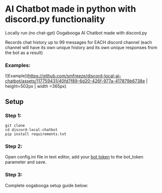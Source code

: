 # AI Chatbot made in python with discord.py functionality
Locally run (no chat-gpt) Oogabooga AI Chatbot made with discord.py

Records chat history up to 99 messages for EACH discord channel (each channel will have its own unique history and its own unique responses from the bot as a result)

### Examples:

![Example](https://github.com/smfreeze/discord-local-ai-chatbot/assets/117759431/40fd7f89-6d20-426f-977a-417879b6738e | height=502px | width =365px)


## Setup
### Step 1:
```
git clone
cd discord-local-chatbot
pip install requirements.txt
```
### Step 2:
Open config.ini file in text editor, add your [bot token](https://www.youtube.com/watch?v=aI4OmIbkJH8) to the bot_token parameter and save.

### Step 3:
Complete oogabooga setup guide below:
